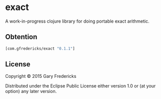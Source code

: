# exact

A work-in-progress clojure library for doing portable exact
arithmetic.

## Obtention

``` clojure
[com.gfredericks/exact "0.1.1"]
```

## License

Copyright © 2015 Gary Fredericks

Distributed under the Eclipse Public License either version 1.0 or (at
your option) any later version.

